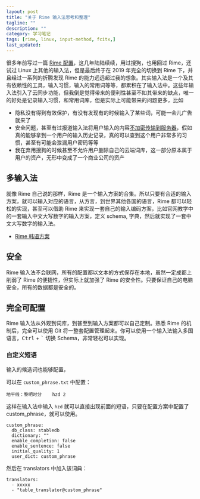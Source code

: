 ```yaml
---
layout: post
title: "关于 Rime 输入法思考和整理"
tagline: ""
description: ""
category: 学习笔记
tags: [rime, linux, input-method, fcitx,]
last_updated:
---
```


很多年前写过一篇 [Rime 配置](/post/2014/11/rime.html)，这几年陆陆续续，用过搜狗，也用回过 Rime，还试过 Linux 上其他的输入法，但是最后终于在 2019 年完全的切换到 Rime 下，并且经过一系列的折腾发现 Rime 的能力远远超过我的想象。其实输入法是一个及其有依赖性的工具，输入习惯，输入的常用词等等，都累积在了输入法中。这些年输入法引入了云同步功能，但我倒是觉得带来的便利性甚至不如其带来的缺点，唯一的好处是记录输入习惯，和常用词库，但是实际上可能带来的问题更多，比如

- 隐私没有得到有效保护，有没有发现有的时候输入了某些词，可能一会儿广告就来了
- 安全问题，甚至有过报道输入法将用户输入的内容[不加密传输到服务器](https://zh.wikipedia.org/wiki/%E7%99%BE%E5%BA%A6%E8%BE%93%E5%85%A5%E6%B3%95#%E4%BA%89%E8%AE%AE)，假如真的能够拿到一个用户的输入历史记录，真的可以查到这个用户非常多的习惯，甚至有可能会泄漏用户密码等等
- 我在弃用搜狗的时候甚至不允许用户删除自己的云端词库，这一部分原本属于用户的资产，无形中变成了一个商业公司的资产


## 多输入法
就像 Rime 自己说的那样，Rime 是一个输入方案的合集。所以只要有合适的输入方案，就可以输入对应的语言，从方言，到世界其他各国的语言，Rime 都可以轻松的实现，甚至可以借助 Rime 来实现一套自己的输入编码方案，比如官网教学中的一套输入中文大写数字的输入方案，定义 schema, 字典，然后就实现了一套中文大写数字的输入法。

- [Rime 韩语方案](https://github.com/einverne/rime-hangul)

## 安全
Rime 输入法不会联网，所有的配置都以文本的方式保存在本地，虽然一定成都上削弱了 Rime 的便捷性，但实际上就加强了 Rime 的安全性。只要保证自己的电脑安全，所有的数据都是安全的。


## 完全可配置
Rime 输入法从外观到词库，到甚至到输入方案都可以自己定制。熟悉 Rime 的机制后，完全可以使用 Git 将一整套配置管理起来。你可以使用一个输入法输入多国语言，<kbd>Ctrl</kbd> + <kbd>`</kbd> 切换 Schema，非常轻松可以实现。

### 自定义短语
输入的候选词也能够配置，

可以在 `custom_phrase.txt` 中配置：

	地平线：黎明时分	hzd	2

这样在输入法中输入 `hzd` 就可以直接出现前面的短语，只要在配置方案中配置了 custom_phrase，就可以使用。

	custom_phrase:
	  db_class: stabledb
	  dictionary: ""
	  enable_completion: false
	  enable_sentence: false
	  initial_quality: 1
	  user_dict: custom_phrase

然后在 translators 中加入该词典：

	translators:
	  - xxxxx
	  - "table_translator@custom_phrase"

